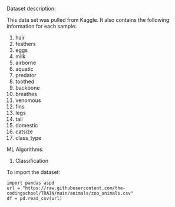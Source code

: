 Dataset description:

This data set was pulled from Kaggle. It also contains the following information for each sample:

1. hair
2. feathers
3. eggs
4. milk
5. airborne
6. aquatic
7. predator
8. toothed
9. backbone
10. breathes
11. venomous
12. fins
13. legs
14. tail
15. domestic
16. catsize
17. class_type

ML Algorithms:
1. Classification

To import the dataset:
```
import pandas aspd
url = "https://raw.githubusercontent.com/the-codingschool/TRAIN/main/animals/zoo_animals.csv"
df = pd.read_csv(url)
```

